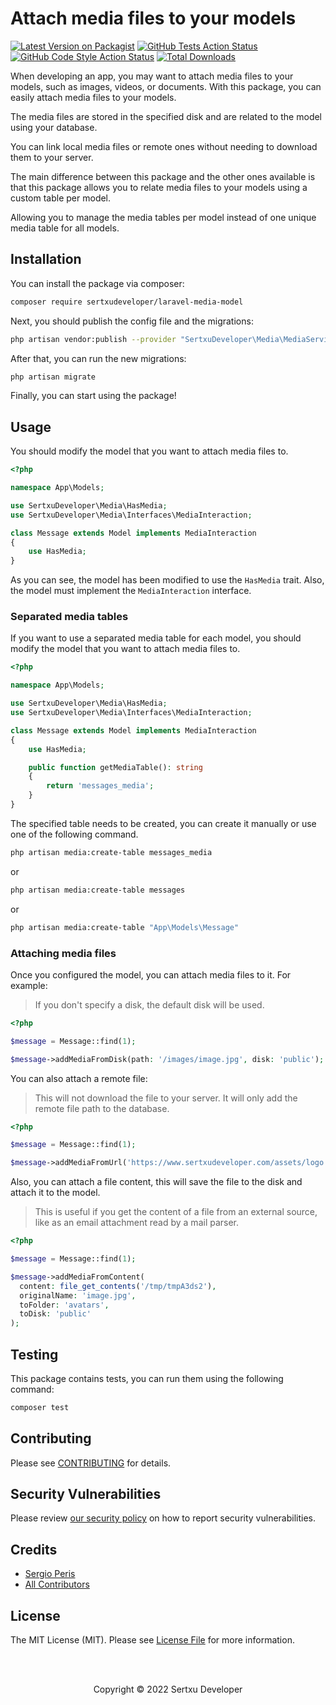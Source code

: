 
# Attach media files to your models

[![Latest Version on Packagist](https://img.shields.io/packagist/v/sertxudeveloper/laravel-media-model.svg)](https://packagist.org/packages/sertxudeveloper/laravel-media-model)
[![GitHub Tests Action Status](https://img.shields.io/github/workflow/status/sertxudeveloper/laravel-media-model/run-tests?label=tests)](https://github.com/sertxudeveloper/laravel-media-model/actions?query=workflow%3Arun-tests+branch%3Amain)
[![GitHub Code Style Action Status](https://img.shields.io/github/workflow/status/sertxudeveloper/laravel-media-model/Check%20&%20fix%20styling?label=code%20style)](https://github.com/sertxudeveloper/laravel-media-model/actions?query=workflow%3A"Check+%26+fix+styling"+branch%3Amain)
[![Total Downloads](https://img.shields.io/packagist/dt/sertxudeveloper/laravel-media-model.svg)](https://packagist.org/packages/sertxudeveloper/laravel-media-model)

When developing an app, you may want to attach media files to your models, such as images, videos, or documents.
With this package, you can easily attach media files to your models.

The media files are stored in the specified disk and are related to the model using your database.<br>

You can link local media files or remote ones without needing to download them to your server.

The main difference between this package and the other ones available is that this package allows you to relate media files to your models using a custom table per model.

Allowing you to manage the media tables per model instead of one unique media table for all models. 

## Installation

You can install the package via composer:

```bash
composer require sertxudeveloper/laravel-media-model
```

Next, you should publish the config file and the migrations:

```bash
php artisan vendor:publish --provider "SertxuDeveloper\Media\MediaServiceProvider"
```

After that, you can run the new migrations:

```bash
php artisan migrate
```

Finally, you can start using the package!

## Usage

You should modify the model that you want to attach media files to.

```php
<?php

namespace App\Models;

use SertxuDeveloper\Media\HasMedia;
use SertxuDeveloper\Media\Interfaces\MediaInteraction;

class Message extends Model implements MediaInteraction
{
    use HasMedia;
}
```

As you can see, the model has been modified to use the `HasMedia` trait.
Also, the model must implement the `MediaInteraction` interface.

### Separated media tables

If you want to use a separated media table for each model, you should modify the model that you want to attach media files to.

```php
<?php

namespace App\Models;

use SertxuDeveloper\Media\HasMedia;
use SertxuDeveloper\Media\Interfaces\MediaInteraction;

class Message extends Model implements MediaInteraction
{
    use HasMedia;

    public function getMediaTable(): string
    {
        return 'messages_media';
    }
}
```

The specified table needs to be created, you can create it manually or use one of the following command.

```bash
php artisan media:create-table messages_media
```

or

```bash
php artisan media:create-table messages
```

or

```bash
php artisan media:create-table "App\Models\Message"
```

### Attaching media files

Once you configured the model, you can attach media files to it. For example:

> If you don't specify a disk, the default disk will be used.

```php
<?php

$message = Message::find(1);

$message->addMediaFromDisk(path: '/images/image.jpg', disk: 'public');
```

You can also attach a remote file:

> This will not download the file to your server. It will only add the remote file path to the database.

```php
<?php

$message = Message::find(1);

$message->addMediaFromUrl('https://www.sertxudeveloper.com/assets/logo.svg');
```

Also, you can attach a file content, this will save the file to the disk and attach it to the model.

> This is useful if you get the content of a file from an external source, like as an email attachment read by a mail parser.

```php
<?php

$message = Message::find(1);

$message->addMediaFromContent(
  content: file_get_contents('/tmp/tmpA3ds2'),
  originalName: 'image.jpg',
  toFolder: 'avatars',
  toDisk: 'public'
);
```

## Testing

This package contains tests, you can run them using the following command:

```bash
composer test
```

## Contributing

Please see [CONTRIBUTING](https://github.com/sertxudeveloper/.github/blob/main/CONTRIBUTING.md) for details.

## Security Vulnerabilities

Please review [our security policy](../../security/policy) on how to report security vulnerabilities.

## Credits

- [Sergio Peris](https://github.com/sertxudev)
- [All Contributors](../../contributors)

## License

The MIT License (MIT). Please see [License File](LICENSE.md) for more information.

<br><br>
<p align="center">Copyright © 2022 Sertxu Developer</p>
